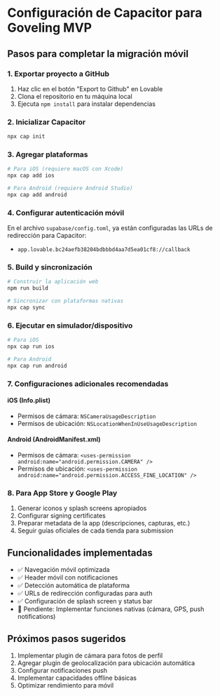 
# Configuración de Capacitor para Goveling MVP

## Pasos para completar la migración móvil

### 1. Exportar proyecto a GitHub
1. Haz clic en el botón "Export to Github" en Lovable
2. Clona el repositorio en tu máquina local
3. Ejecuta `npm install` para instalar dependencias

### 2. Inicializar Capacitor
```bash
npx cap init
```

### 3. Agregar plataformas
```bash
# Para iOS (requiere macOS con Xcode)
npx cap add ios

# Para Android (requiere Android Studio)
npx cap add android
```

### 4. Configurar autenticación móvil
En el archivo `supabase/config.toml`, ya están configuradas las URLs de redirección para Capacitor:
- `app.lovable.bc24aefb38204bdbbbd4aa7d5ea01cf8://callback`

### 5. Build y sincronización
```bash
# Construir la aplicación web
npm run build

# Sincronizar con plataformas nativas
npx cap sync
```

### 6. Ejecutar en simulador/dispositivo
```bash
# Para iOS
npx cap run ios

# Para Android
npx cap run android
```

### 7. Configuraciones adicionales recomendadas

#### iOS (Info.plist)
- Permisos de cámara: `NSCameraUsageDescription`
- Permisos de ubicación: `NSLocationWhenInUseUsageDescription`

#### Android (AndroidManifest.xml)
- Permisos de cámara: `<uses-permission android:name="android.permission.CAMERA" />`
- Permisos de ubicación: `<uses-permission android:name="android.permission.ACCESS_FINE_LOCATION" />`

### 8. Para App Store y Google Play
1. Generar iconos y splash screens apropiados
2. Configurar signing certificates
3. Preparar metadata de la app (descripciones, capturas, etc.)
4. Seguir guías oficiales de cada tienda para submission

## Funcionalidades implementadas
- ✅ Navegación móvil optimizada
- ✅ Header móvil con notificaciones
- ✅ Detección automática de plataforma
- ✅ URLs de redirección configuradas para auth
- ✅ Configuración de splash screen y status bar
- 🔄 Pendiente: Implementar funciones nativas (cámara, GPS, push notifications)

## Próximos pasos sugeridos
1. Implementar plugin de cámara para fotos de perfil
2. Agregar plugin de geolocalización para ubicación automática
3. Configurar notificaciones push
4. Implementar capacidades offline básicas
5. Optimizar rendimiento para móvil
